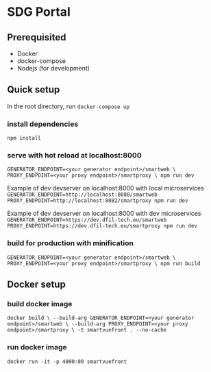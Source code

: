 #  SDG Portal

## Prerequisited

* Docker
* docker-compose
* Nodejs (for development)

## Quick setup
In the root directory, run `docker-compose up`

### install dependencies
`npm install`

### serve with hot reload at localhost:8000
`GENERATOR_ENDPOINT=<your generator endpoint>/smartweb \ PROXY_ENDPOINT=<your proxy endpoint>/smartproxy \ npm run dev`

Example of dev devserver on localhost:8000 with local microservices
`GENERATOR_ENDPOINT=http://localhost:8080/smartweb PROXY_ENDPOINT=http://localhost:8082/smartproxy npm run dev`

Example of dev devserver on localhost:8000 with dev microservices
`GENERATOR_ENDPOINT=https://dev.dfil-tech.eu/smartweb PROXY_ENDPOINT=https://dev.dfil-tech.eu/smartproxy npm run dev`

### build for production with minification
`GENERATOR_ENDPOINT=<your generator endpoint>/smartweb \ PROXY_ENDPOINT=<your proxy endpoint>/smartproxy \ npm run build`

## Docker setup

### build docker image
`docker build \ --build-arg GENERATOR_ENDPOINT=<your generator endpoint>/smartweb \ --build-arg PROXY_ENDPOINT=<your proxy endpoint>/smartproxy \ -t smartvuefront . --no-cache`

### run docker image
`docker run -it -p 4000:80 smartvuefront`